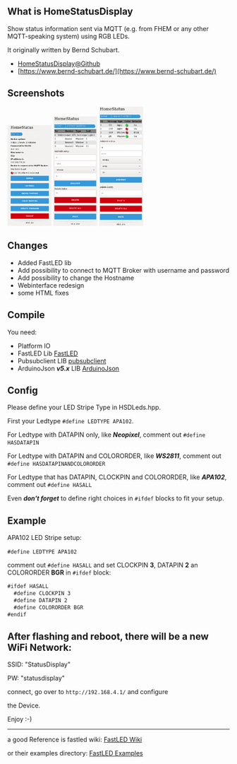 **What is HomeStatusDisplay**
---
Show status information sent via MQTT (e.g. from FHEM or any other MQTT-speaking system) using RGB LEDs.

It originally written by Bernd Schubart.
- [HomeStatusDisplay@Github](https://github.com/MTJoker/HomeStatusDisplay)
- [https://www.bernd-schubart.de/](https://www.bernd-schubart.de/)

**Screenshots**
---
<img src="screenshots/web1.png" width="100px">
<img src="screenshots/web2.png" width="100px">
<img src="screenshots/web3.png" width="100px">

**Changes**
---
- Added FastLED lib
- Add possibility to connect to MQTT Broker with username and password
- Add possibility to change the Hostname
- Webinterface redesign
- some HTML fixes

**Compile**
---
You need:
- Platform IO
- FastLED Lib [FastLED](https://github.com/FastLED/FastLED)
- Pubsubclient LIB [pubsubclient](https://github.com/knolleary/pubsubclient)
- ArduinoJson ***v5.x*** LIB [ArduinoJson](https://github.com/bblanchon/ArduinoJson)

**Config**
---
Please define your LED Stripe Type in HSDLeds.hpp.

First your Ledtype `#define LEDTYPE APA102`.

For Ledtype with DATAPIN only, like ***Neopixel***, comment out
`#define HASDATAPIN`

For Ledtype with DATAPIN and COLORORDER, like ***WS2811***, comment out
`#define HASDATAPINANDCOLORORDER`

For Ledtype that has DATAPIN, CLOCKPIN and COLORORDER, like ***APA102***, comment out `#define HASALL`

Even ***don't forget*** to define right choices in `#ifdef` blocks to fit
your setup.

**Example**
---
APA102 LED Stripe setup:

`#define LEDTYPE APA102`

comment out `#define HASALL` and
set CLOCKPIN **3**, DATAPIN **2** an COLORORDER **BGR** in `#ifdef` block:


```
#ifdef HASALL
  #define CLOCKPIN 3
  #define DATAPIN 2
  #define COLORORDER BGR
#endif
```


**After flashing and reboot, there will be a new WiFi Network:**
---

SSID: "StatusDisplay"

PW:   "statusdisplay"

connect, go over to `http://192.168.4.1/` and configure

the Device.

Enjoy :-)

---

a good Reference is fastled wiki:
[FastLED Wiki](https://github.com/FastLED/FastLED/wiki/Chipset-reference#upcoming)

or their examples directory:
[FastLED Examples](https://github.com/FastLED/FastLED/tree/master/examples)
